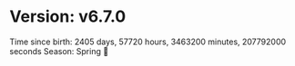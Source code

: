 # Version: v6.7.0
Time since birth: 2405 days, 57720 hours, 3463200 minutes, 207792000 seconds
Season: Spring 🌸
